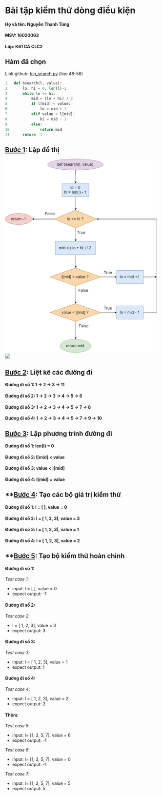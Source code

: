 ﻿# Bài tập kiểm thử dòng điều kiện

#### Họ và tên: Nguyễn Thanh Tùng
#### MSV: 16020063
#### Lớp: K61 CA CLC2

## **Hàm đã chọn**
Link github: [bin_search.py](https://github.com/qiwsir/algorithm/blob/master/bin_search.py)  (line 48-58)
```python
1	def bsearch(l, value):
2		lo, hi = 0, len(l)-1
3		while lo <= hi:
4			mid = (lo + hi) / 2
5			if l[mid] < value:
6				lo = mid + 1
7			elif value < l[mid]:
8				hi = mid - 1
9			else:
10				return mid
11		return -1
```
## **<u>Bước 1</u>: Lập đồ thị**
![](FlowChart.png)
![](https://github.com/dgbttn/INT3117-2019/blob/master/NguyenThanhTung_bsearch/FlowChart.png)

## **<u>Bước 2</u>: Liệt kê các đường đi**
#### **Đường đi số 1:** 1 &rarr; 2 &rarr; 3 &rarr; 11
#### **Đường đi số 2:** 1 &rarr; 2 &rarr; 3 &rarr; 4 &rarr; 5 &rarr; 6
#### **Đường đi số 3:** 1 &rarr; 2 &rarr; 3 &rarr; 4 &rarr; 5 &rarr; 7 &rarr; 8
#### **Đường đi số 4:** 1 &rarr; 2 &rarr; 3 &rarr; 4 &rarr; 5 &rarr; 7 &rarr; 9 &rarr; 10

## **<u>Bước 3</u>: Lập phương trình đường đi**
#### Đường đi số 1:  len(l) = 0
#### Đường đi số 2:  l[mid] < value
#### Đường đi số 3:  value < l[mid]
#### Đường đi số 4:  l[mid] = value

## **<u>Bước 4</u>: Tạo các bộ giá trị kiểm thử
#### Đường đi số 1:  l = [ ], value = 0
#### Đường đi số 2:  l = [ 1, 2, 3], value = 3
#### Đường đi số 3:  l = [ 1, 2, 3], value = 1
#### Đường đi số 4:  l = [ 1, 2, 3], value = 2

## **<u>Bước 5</u>: Tạo bộ kiểm thử hoàn chỉnh
#### Đường đi số 1: 
*Test case 1*:
- input: l = [ ], value = 0
- expect output: -1
#### Đường đi số 2: 
*Test case 2*:
- l = [ 1, 2, 3], value = 3
- expect output: 3
#### Đường đi số 3: 
*Test case 3*:
- input:  l = [ 1, 2, 3], value = 1
- expect output: 1
#### Đường đi số 4: 
*Test case 4*:
- input:  l = [ 1, 2, 3], value = 2
- expect output: 2
#### Thêm:
*Test case 5*:
- input: l= [1, 3, 5, 7], value = 6
- expect output: -1

*Test case 6*:
- input: l= [1, 3, 5, 7], value = 0
- expect output: -1

*Test case 7*:
- input: l= [1, 3, 5, 7], value = 5
- expect output: 5


